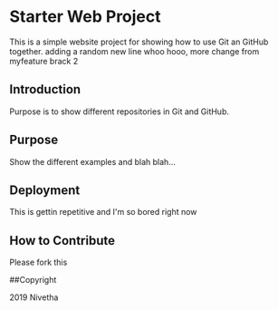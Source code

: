# Starter Web Project 

This is a simple website project for showing how to use Git an GitHub together.
adding a random new line whoo hooo,
more change from myfeature brack 2 

## Introduction

Purpose is to show different repositories in Git and GitHub.

## Purpose

Show the different examples and blah blah...

## Deployment

This is gettin repetitive and I'm so bored right now

## How to Contribute

Please fork this 

##Copyright

2019 Nivetha 